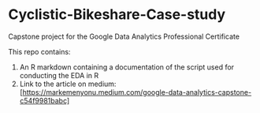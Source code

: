 # Cyclistic-Bikeshare-Case-study
Capstone project for the Google Data Analytics Professional Certificate

This repo contains:
1. An R markdown containing a documentation of the script used for conducting the EDA in R
2. Link to the article on medium: <here> [https://markemenyonu.medium.com/google-data-analytics-capstone-c54f9981babc]
